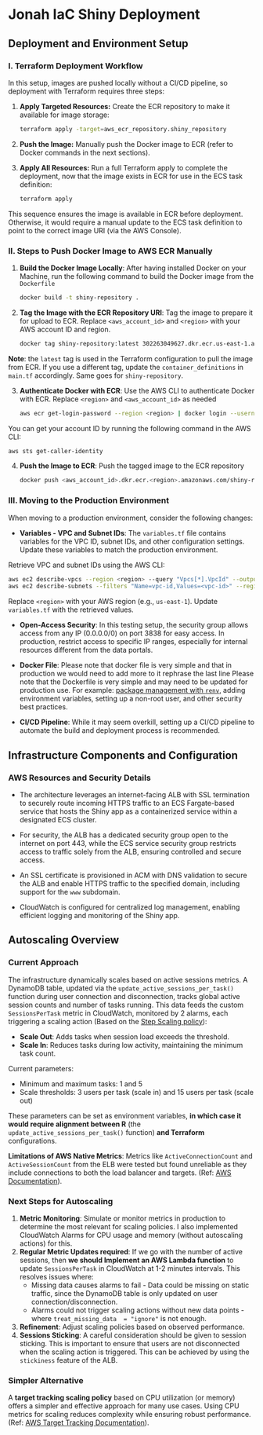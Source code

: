 # Jonah IaC Shiny Deployment

## Deployment and Environment Setup

### I. Terraform Deployment Workflow

In this setup, images are pushed locally without a CI/CD pipeline, so deployment with Terraform requires three steps:

1. **Apply Targeted Resources:** Create the ECR repository to make it available for image storage:
   ```bash
   terraform apply -target=aws_ecr_repository.shiny_repository
   ```

2. **Push the Image:** Manually push the Docker image to ECR (refer to Docker commands in the next sections).

3. **Apply All Resources:** Run a full Terraform apply to complete the deployment, now that the image exists in ECR for use in the ECS task definition:
   ```bash
   terraform apply
   ``` 

This sequence ensures the image is available in ECR before deployment. Otherwise, it would require a manual update to the ECS task definition to point to the correct image URI (via the AWS Console).

### II. Steps to Push Docker Image to AWS ECR Manually

1. **Build the Docker Image Locally**: After having installed Docker on your Machine, run the following command to build the Docker image from the `Dockerfile`
   ```sh
   docker build -t shiny-repository .
   ```

2. **Tag the Image with the ECR Repository URI**: Tag the image to prepare it for upload to ECR. Replace `<aws_account_id>` and `<region>` with your AWS account ID and region.
   ```sh
   docker tag shiny-repository:latest 302263049627.dkr.ecr.us-east-1.amazonaws.com/shiny-repository:latest
   ```

**Note**: the `latest` tag is used in the Terraform configuration to pull the image from ECR. If you use a different tag, update the `container_definitions` in `main.tf` accordingly.
Same goes for `shiny-repository`.

3. **Authenticate Docker with ECR**: Use the AWS CLI to authenticate Docker with ECR. Replace `<region>` and `<aws_account_id>` as needed
   ```sh
   aws ecr get-login-password --region <region> | docker login --username AWS --password-stdin <aws_account_id>.dkr.ecr.<region>.amazonaws.com
   ```

You can get your account ID by running the following command in the AWS CLI:
```sh
aws sts get-caller-identity
```

4. **Push the Image to ECR**: Push the tagged image to the ECR repository
   ```sh
   docker push <aws_account_id>.dkr.ecr.<region>.amazonaws.com/shiny-repository:latest
   ```

### III. Moving to the Production Environment

When moving to a production environment, consider the following changes:

- **Variables - VPC and Subnet IDs**: The `variables.tf` file contains variables for the VPC ID, subnet IDs, and other configuration settings. Update these variables to match the production environment.

Retrieve VPC and subnet IDs using the AWS CLI:
```sh
aws ec2 describe-vpcs --region <region> --query "Vpcs[*].VpcId" --output table
aws ec2 describe-subnets --filters "Name=vpc-id,Values=<vpc-id>" --region <region> --query "Subnets[*].SubnetId" --output table
```
   Replace `<region>` with your AWS region (e.g., `us-east-1`). Update `variables.tf` with the retrieved values.

- **Open-Access Security**: In this testing setup, the security group allows access from any IP (0.0.0.0/0) on port 3838 for easy access. In production, restrict access to specific IP ranges, especially for internal resources different from the data portals.

- **Docker File**: Please note that docker file is very simple and that in production we would need to add more to it
rephrase the last line
Please note that the Dockerfile is very simple and may need to be updated for production use. For example: [package management with `renv`](https://rstudio.github.io/renv/articles/docker.html), adding environment variables, setting up a non-root user, and other security best practices.
- **CI/CD Pipeline**: While it may seem overkill, setting up a CI/CD pipeline to automate the build and deployment process is recommended.

## Infrastructure Components and Configuration

### AWS Resources and Security Details

- The architecture leverages an internet-facing ALB with SSL termination to securely route incoming HTTPS traffic to an ECS Fargate-based service that hosts the Shiny app as a containerized service within a designated ECS cluster.

- For security, the ALB has a dedicated security group open to the internet on port 443, while the ECS service security group restricts access to traffic solely from the ALB, ensuring controlled and secure access.

- An SSL certificate is provisioned in ACM with DNS validation to secure the ALB and enable HTTPS traffic to the specified domain, including support for the `www` subdomain.

- CloudWatch is configured for centralized log management, enabling efficient logging and monitoring of the Shiny app.

## Autoscaling Overview

### Current Approach

The infrastructure dynamically scales based on active sessions metrics. A DynamoDB table, updated via the `update_active_sessions_per_task()` function during user connection and disconnection, tracks global active session counts and number of tasks running. This data feeds the custom `SessionsPerTask` metric in CloudWatch, monitored by 2 alarms, each triggering a scaling action (Based on the [Step Scaling policy](https://docs.aws.amazon.com/autoscaling/ec2/userguide/as-scaling-simple-step.html)):

- **Scale Out**: Adds tasks when session load exceeds the threshold.
- **Scale In**: Reduces tasks during low activity, maintaining the minimum task count.

Current parameters:

- Minimum and maximum tasks: 1 and 5 
- Scale thresholds: 3 users per task (scale in) and 15 users per task (scale out)

These parameters can be set as environment variables, **in which case it would require alignment between R** (the `update_active_sessions_per_task()` function) **and Terraform** configurations.

**Limitations of AWS Native Metrics**: Metrics like `ActiveConnectionCount` and `ActiveSessionCount` from the ELB were tested but found unreliable as they include connections to both the load balancer and targets. (Ref: [AWS Documentation](https://docs.aws.amazon.com/elasticloadbalancing/latest/application/load-balancer-cloudwatch-metrics.html)).

### Next Steps for Autoscaling

1. **Metric Monitoring**: Simulate or monitor metrics in production to determine the most relevant for scaling policies. I also implemented CloudWatch Alarms for CPU usage and memory (without autoscaling actions) for this.
2. **Regular Metric Updates required**: If we go with the number of active sessions, then **we should Implement an AWS Lambda function** to update `SessionsPerTask` in CloudWatch at 1-2 minutes intervals. This resolves issues where:
   - Missing data causes alarms to fail - Data could be missing on static traffic, since the DynamoDB table is only updated on user connection/disconnection.
   - Alarms could not trigger scaling actions without new data points - where `treat_missing_data  = "ignore"` is not enough.
3. **Refinement**: Adjust scaling policies based on observed performance.
4. **Sessions Sticking**: A careful consideration should be given to session sticking. This is important to ensure that users are not disconnected when the scaling action is triggered. This can be achieved by using the `stickiness` feature of the ALB.

### Simpler Alternative

A **target tracking scaling policy** based on CPU utilization (or memory) offers a simpler and effective approach for many use cases. Using CPU metrics for scaling reduces complexity while ensuring robust performance. (Ref: [AWS Target Tracking Documentation](https://docs.aws.amazon.com/autoscaling/ec2/userguide/as-scaling-target-tracking.html)).








